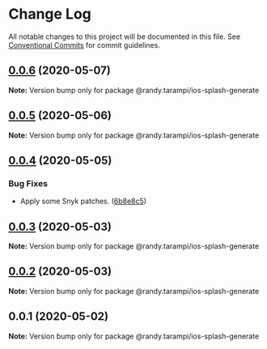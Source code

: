 # Change Log

All notable changes to this project will be documented in this file.
See [Conventional Commits](https://conventionalcommits.org) for commit guidelines.

## [0.0.6](https://github.com/randytarampi/ios-splash-generate/compare/@randy.tarampi/ios-splash-generate@0.0.5...@randy.tarampi/ios-splash-generate@0.0.6) (2020-05-07)

**Note:** Version bump only for package @randy.tarampi/ios-splash-generate





## [0.0.5](https://github.com/randytarampi/ios-splash-generate/compare/@randy.tarampi/ios-splash-generate@0.0.4...@randy.tarampi/ios-splash-generate@0.0.5) (2020-05-06)

**Note:** Version bump only for package @randy.tarampi/ios-splash-generate





## [0.0.4](https://github.com/randytarampi/ios-splash-generate/compare/@randy.tarampi/ios-splash-generate@0.0.3...@randy.tarampi/ios-splash-generate@0.0.4) (2020-05-05)


### Bug Fixes

* Apply some Snyk patches. ([6b8e8c5](https://github.com/randytarampi/ios-splash-generate/commit/6b8e8c5e3e08ffacfaacc92ea3d8de16da186fc4))





## [0.0.3](https://github.com/randytarampi/ios-splash-generate/compare/@randy.tarampi/ios-splash-generate@0.0.2...@randy.tarampi/ios-splash-generate@0.0.3) (2020-05-03)

**Note:** Version bump only for package @randy.tarampi/ios-splash-generate





## [0.0.2](https://github.com/randytarampi/ios-splash-generate/compare/@randy.tarampi/ios-splash-generate@0.0.1...@randy.tarampi/ios-splash-generate@0.0.2) (2020-05-03)

**Note:** Version bump only for package @randy.tarampi/ios-splash-generate





## 0.0.1 (2020-05-02)

**Note:** Version bump only for package @randy.tarampi/ios-splash-generate
